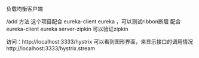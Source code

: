 负载均衡客户端

/add 方法
    这个项目配合 eureka-client eureka ，可以测试ribbon断层
    配合 eureka-client eureka server-zipkin 可以验证zipkin

访问：http://localhost:3333/hystrix
    可以看到图形界面，来显示接口的调用情况
    http://localhost:3333/hystrix.stream
